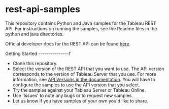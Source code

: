 
# rest-api-samples
This repository contains Python and Java samples for the Tableau REST API. For instructions on running the samples, see the Readme files in the python and java directories.

Official developer docs for the REST API can be found [here](http://onlinehelp.tableau.com/current/api/rest_api/en-us/help.htm).

Getting Started
---------------f

* Clone this repository.
* Select the version of the REST API that you want to use. The API version corresponds to the version of Tableau Server that you use.
  For more information, see [API Versions in the documentation](http://onlinehelp.tableau.com/current/api/rest_api/en-us/help.htm#REST/rest_api_concepts_versions.htm). You will have to configure the samples to use the API version that you select.
* Try the samples against your Tableau Server or Tableau Online.
* Use 'Issues' to note any bugs or to request new samples.
* Let us know if you have samples of your own you'd like to share.

